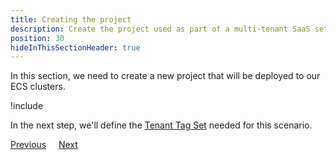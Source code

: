 ```yaml
---
title: Creating the project
description: Create the project used as part of a multi-tenant SaaS setup in Octopus Deploy.
position: 30
hideInThisSectionHeader: true
---
```


In this section, we need to create a new project that will be deployed to our ECS clusters.

!include <tenants-create-project>

In the next step, we'll define the [Tenant Tag Set](/docs/tenants/guides/multi-tenant-saas-application/creating-tenant-tag-set.md) needed for this scenario.

<span><a class="btn btn-secondary" href="/docs/deployments/ecs/creating-new-aws-external-feed">Previous</a></span>&nbsp;&nbsp;&nbsp;&nbsp;&nbsp;<span><a class="btn btn-success" href="/docs/deployments/ecs/guides/creating-new-project-variables">Next</a></span>